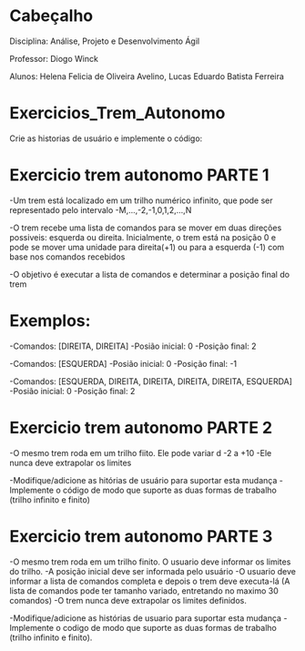 # Cabeçalho
Disciplina: Análise, Projeto e Desenvolvimento Ágil

Professor: Diogo Winck

Alunos: Helena Felicia de Oliveira Avelino, Lucas Eduardo Batista Ferreira


# Exercicios_Trem_Autonomo

Crie as historias de usuário e implemente o código:

# Exercicio trem autonomo PARTE 1

-Um trem está localizado em um trilho numérico infinito, que pode ser representado pelo intervalo -M,...,-2,-1,0,1,2,...,N

-O trem recebe uma lista de comandos para se mover em duas direções possiveis: esquerda ou direita. Inicialmente, o trem está na posição 0 e pode se mover uma unidade para direita(+1) ou para a esquerda (-1) com base nos comandos recebidos

-O objetivo é executar a lista de comandos e determinar a posição final do trem

# Exemplos:

-Comandos: [DIREITA, DIREITA]
-Posião inicial: 0 -Posição final: 2

-Comandos: [ESQUERDA]
-Posião inicial: 0 -Posição final: -1

-Comandos: [ESQUERDA, DIREITA, DIREITA, DIREITA, DIREITA, ESQUERDA]
-Posião inicial: 0 -Posição final: 2

# Exercicio trem autonomo PARTE 2

-O mesmo trem roda em um trilho fiito. Ele pode variar d -2 a +10
-Ele nunca deve extrapolar os limites

-Modifique/adicione as hitórias de usuário para suportar esta mudança
-Implemente o código de modo que suporte as duas formas de trabalho (trilho infinito e finito)

# Exercicio trem autonomo PARTE 3

-O mesmo trem roda em um trilho finito. O usuario deve informar os limites do trilho.
-A posição inicial deve ser informada pelo usuário
-O usuario deve informar a lista de comandos completa e depois o trem deve executa-lá (A lista de comandos pode ter tamanho variado, entretando no maximo 30 comandos)
-O trem nunca deve extrapolar os limites definidos.

-Modifique/adicione as histórias de usuario para suportar esta mudança
-Implemente o codigo de modo que suporte as duas formas de trabalho (trilho infinito e finito).
